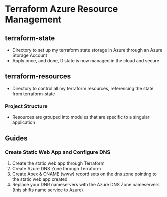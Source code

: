 # Terraform Azure Resource Management


## terraform-state

* Directory to set up my terraform state storage in Azure through an Azure Storage Account
* Apply once, and done, tf state is now managed in the cloud and secure

## terraform-resources

* Directory to control all my terraform resources, referencing the state from terraform-state

### Project Structure
* Resources are grouped into modules that are specific to a singular application


## Guides

### Create Static Web App and Configure DNS

1. Create the static web app through Terraform
2. Create Azure DNS Zone through Terraform
3. Create Apex & CNAME (www) record sets on the dns zone pointing to the static web app created
4. Replace your DNR nameservers with the Azure DNS Zone nameservers (this shifts name service to Azure)